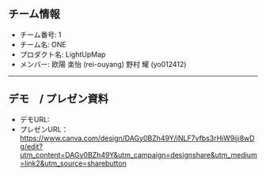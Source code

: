 ## チーム情報
- チーム番号: 1
- チーム名: ONE
- プロダクト名: LightUpMap
- メンバー:
  欧陽 楽怡 (rei-ouyang)
  野村 耀 (yo012412)

---

## デモ　/ プレゼン資料
- デモURL: 
- プレゼンURL：https://www.canva.com/design/DAGy0BZh49Y/iNLF7vfbs3rHiW9iji8wDg/edit?utm_content=DAGy0BZh49Y&utm_campaign=designshare&utm_medium=link2&utm_source=sharebutton
